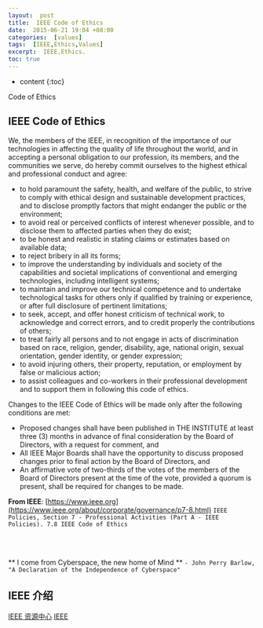 ```yaml
---
layout:  post
title:  IEEE Code of Ethics
date:  2015-06-21 19:04 +08:00
categories:  [values]
tags:  [IEEE,Ethics,Values]
excerpt:  IEEE,Ethics.
toc: true
---
```


* content
{:toc}

Code of Ethics
<!-- more -->


## IEEE Code of Ethics
We, the members of the IEEE, in recognition of the importance of our technologies in affecting the quality of life throughout the world, and in accepting a personal obligation to our profession, its members, and the communities we serve, do hereby commit ourselves to the highest ethical and professional conduct and agree:

- to hold paramount the safety, health, and welfare of the public, to strive to comply with ethical design and sustainable development practices, and to disclose promptly factors that might endanger the public or the environment;
- to avoid real or perceived conflicts of interest whenever possible, and to disclose them to affected parties when they do exist;
- to be honest and realistic in stating claims or estimates based on available data;
- to reject bribery in all its forms;
- to improve the understanding by individuals and society of the capabilities and societal implications of conventional and emerging technologies, including intelligent systems;
- to maintain and improve our technical competence and to undertake technological tasks for others only if qualified by training or experience, or after full disclosure of pertinent limitations;
- to seek, accept, and offer honest criticism of technical work, to acknowledge and correct errors, and to credit properly the contributions of others;
- to treat fairly all persons and to not engage in acts of discrimination based on race, religion, gender, disability, age, national origin, sexual orientation, gender identity, or gender expression;
- to avoid injuring others, their property, reputation, or employment by false or malicious action;
- to assist colleagues and co-workers in their professional development and to support them in following this code of ethics.

Changes to the IEEE Code of Ethics will be made only after the following conditions are met:
- Proposed changes shall have been published in THE INSTITUTE at least three (3) months in advance of final consideration by the Board of Directors, with a request for comment, and
- All IEEE Major Boards shall have the opportunity to discuss proposed changes prior to final action by the Board of Directors, and
- An affirmative vote of two-thirds of the votes of the members of the Board of Directors present at the time of the vote, provided a quorum is present, shall be required for changes to be made.

**From IEEE**: [https://www.ieee.org](https://www.ieee.org/about/corporate/governance/p7-8.html)
`IEEE Policies, Section 7 - Professional Activities (Part A - IEEE Policies). 7.8 IEEE Code of Ethics `

<br/>
<br/>

** I come from Cyberspace, the new home of Mind **
 `- John Perry Barlow, "A Declaration of the Independence of Cyberspace" `


## IEEE 介绍
[IEEE 资源中心](https://www.ieee.org/communities/ieee-resource-centers/find-your-ieee-resource-center.html)
[IEEE](https://en.wikipedia.org/wiki/Institute_of_Electrical_and_Electronics_Engineers)
